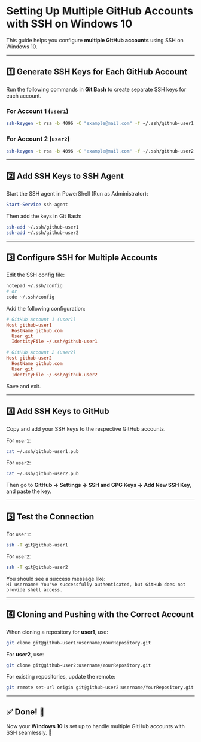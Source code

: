 # Setting Up Multiple GitHub Accounts with SSH on Windows 10  

This guide helps you configure **multiple GitHub accounts** using SSH on Windows 10.  

---

## **1️⃣ Generate SSH Keys for Each GitHub Account**  

Run the following commands in **Git Bash** to create separate SSH keys for each account.  

### **For Account 1 (`user1`)**
```sh
ssh-keygen -t rsa -b 4096 -C "example@mail.com" -f ~/.ssh/github-user1
```

### **For Account 2 (`user2`)**
```sh
ssh-keygen -t rsa -b 4096 -C "example@mail.com" -f ~/.ssh/github-user2
```

---

## **2️⃣ Add SSH Keys to SSH Agent**  

Start the SSH agent in PowerShell (Run as Administrator):
```powershell
Start-Service ssh-agent
```
Then add the keys in Git Bash:
```sh
ssh-add ~/.ssh/github-user1
ssh-add ~/.ssh/github-user2
```

---

## **3️⃣ Configure SSH for Multiple Accounts**  

Edit the SSH config file:
```sh
notepad ~/.ssh/config
# or
code ~/.ssh/config
```

Add the following configuration:  

```ini
# GitHub Account 1 (user1)
Host github-user1
  HostName github.com
  User git
  IdentityFile ~/.ssh/github-user1

# GitHub Account 2 (user2)
Host github-user2
  HostName github.com
  User git
  IdentityFile ~/.ssh/github-user2
```

Save and exit.

---

## **4️⃣ Add SSH Keys to GitHub**  

Copy and add your SSH keys to the respective GitHub accounts.

For `user1`:
```sh
cat ~/.ssh/github-user1.pub
```
For `user2`:
```sh
cat ~/.ssh/github-user2.pub
```
Then go to **GitHub → Settings → SSH and GPG Keys → Add New SSH Key**, and paste the key.

---

## **5️⃣ Test the Connection**  

For `user1`:  
```sh
ssh -T git@github-user1
```
For `user2`:  
```sh
ssh -T git@github-user2
```
You should see a success message like:  
`Hi username! You've successfully authenticated, but GitHub does not provide shell access.`

---

## **6️⃣ Cloning and Pushing with the Correct Account**  

When cloning a repository for **user1**, use:  
```sh
git clone git@github-user1:username/YourRepository.git
```
For **user2**, use:  
```sh
git clone git@github-user2:username/YourRepository.git
```

For existing repositories, update the remote:  
```sh
git remote set-url origin git@github-user2:username/YourRepository.git
```

---

## **✅ Done! 🎉**  

Now your **Windows 10** is set up to handle multiple GitHub accounts with SSH seamlessly. 🚀